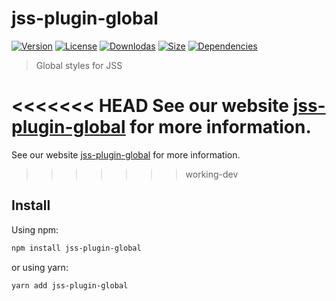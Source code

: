 # jss-plugin-global

[![Version](https://img.shields.io/npm/v/jss-plugin-global.svg?style=flat)](https://npmjs.org/package/jss-plugin-global)
[![License](https://img.shields.io/npm/l/jss-plugin-global.svg?style=flat)](https://github.com/cssinjs/jss/blob/master/LICENSE)
[![Downlodas](https://img.shields.io/npm/dm/jss-plugin-global.svg?style=flat)](https://npmjs.org/package/jss-plugin-global)
[![Size](https://img.shields.io/bundlephobia/minzip/jss-plugin-global.svg?style=flat)](https://npmjs.org/package/jss-plugin-global)
[![Dependencies](https://img.shields.io/david/cssinjs/jss.svg?path=packages%2Fjss-plugin-global&style=flat)](https://npmjs.org/package/jss-plugin-global)

> Global styles for JSS

<<<<<<< HEAD
See our website [jss-plugin-global](https://cssinjs.org/jss-plugin-global?v=v10.8.0) for more information.
=======
See our website [jss-plugin-global](https://cssinjs.org/jss-plugin-global?v=v10.8.2) for more information.
>>>>>>> working-dev

## Install

Using npm:

```sh
npm install jss-plugin-global
```

or using yarn:

```sh
yarn add jss-plugin-global
```
